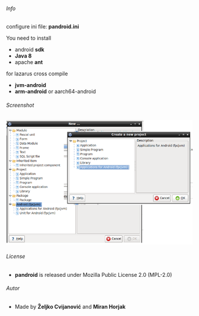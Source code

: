 ###### Info
configure ini file: __pandroid.ini__

You need to install
- android __sdk__ 
- __Java 8__ 
- apache __ant__

for lazarus cross compile
- __jvm-android__
- __arm-android__ or aarch64-android



###### Screenshot
![GitHub Logo](/images/pandroid.png) 

###### License
- __pandroid__  is released under Mozilla Public License 2.0 (MPL-2.0)

###### Autor
- Made by  __Željko Cvijanović__  and  __Miran Horjak__ 

